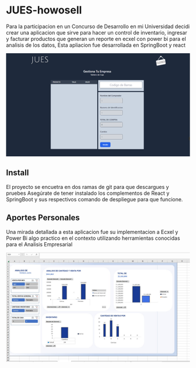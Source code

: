 # JUES-howosell 
Para la participacion en un Concurso de Desarrollo en mi Universidad decidi crear una aplicacion que sirve para hacer un control de inventario, ingresar y facturar productos que generan un reporte en ecxel con power bi para el analisis de los datos,
Esta apliacion fue desarrollada en SpringBoot y react 

![Logo de mi proyecto](two.png)

## Install 
El proyecto se encuetra en dos ramas de git para que descargues y pruebes
Asegúrate de tener instalado los complementos de React y SpringBoot y sus respectivos comando de despliegue para que funcione. 

## Aportes Personales 
Una mirada detallada a esta aplicacion fue su implementacion a Ecxel y Power Bi algo practico en el contexto utilizando herramientas conocidas para el Analisis Empresarial

![Logo de mi proyecto](one.jpeg)


